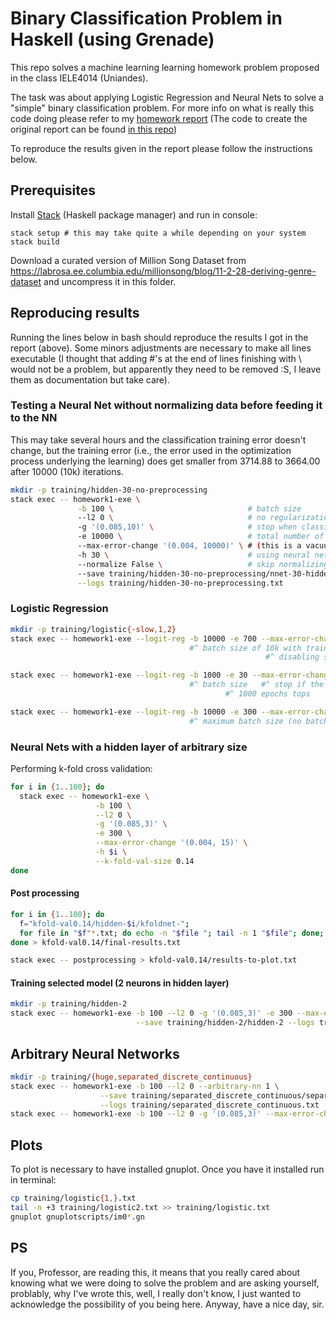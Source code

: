 # Binary Classification Problem in Haskell (using Grenade) #

This repo solves a machine learning learning homework problem proposed in the class
IELE4014 (Uniandes).

The task was about applying Logistic Regression and Neural Nets to solve a "simple" binary
classification problem. For more info on what is really this code doing please refer to my
[homework report](./ml_hw1.pdf) (The code to create the original report can be found
[in this repo](https://github.com/helq/report-hw1-IELE4014))

To reproduce the results given in the report please follow the instructions below.

## Prerequisites ##

Install [Stack](https://docs.haskellstack.org/) (Haskell package manager) and run in
console:

```
stack setup # this may take quite a while depending on your system
stack build
```

Download a curated version of Million Song Dataset from
<https://labrosa.ee.columbia.edu/millionsong/blog/11-2-28-deriving-genre-dataset> and
uncompress it in this folder.

## Reproducing results ##

Running the lines below in bash should reproduce the results I got in the report (above).
Some minors adjustments are necessary to make all lines executable (I thought that
adding #'s at the end of lines finishing with \ would not be a problem, but apparently
they need to be removed :S, I leave them as documentation but take care).

### Testing a Neural Net without normalizing data before feeding it to the NN ##

This may take several hours and the classification training error doesn't change, but the
training error (i.e., the error used in the optimization process underlying the learning)
does get smaller from 3714.88 to 3664.00 after 10000 (10k) iterations.

```bash
mkdir -p training/hidden-30-no-preprocessing
stack exec -- homework1-exe \
               -b 100 \                              # batch size
               --l2 0 \                              # no regularization
               -g '(0.085,10)' \                     # stop when classification error on training data goes below 8.5% for 3 consecutive epochs
               -e 10000 \                            # total number of epochs
               --max-error-change '(0.004, 10000)' \ # (this is a vacuum statement here)
               -h 30 \                               # using neural net with a hidden layer of size 30
               --normalize False \                   # skip normalizing step of the data <- this makes the process agonizingly slow
               --save training/hidden-30-no-preprocessing/nnet-30-hidden \
               --logs training/hidden-30-no-preprocessing.txt
```

### Logistic Regression ##

```bash
mkdir -p training/logistic{-slow,1,2}
stack exec -- homework1-exe --logit-reg -b 10000 -e 700 --max-error-change '(-0.1, 1)' --save training/logistic-slow/logistic --logs training/logistic-slow.txt
                                        #^ batch size of 10k with train set of size 8k means that there is no batching, all data is used at once
                                                         #^ disabling stoping condition on small improvements in training error

stack exec -- homework1-exe --logit-reg -b 1000 -e 30 --max-error-change '(0.004, 30)' --save training/logistic1/logistic1 --logs training/logistic1.txt
                                        #^ batch size   #^ stop if the change in the classification error in the last 100 epochs was smaller than 0.4%
                                                #^ 1000 epochs tops

stack exec -- homework1-exe --logit-reg -b 10000 -e 300 --max-error-change '(0.002, 30)' --load training/logistic1/logistic1-e_30*.bin --save training/logistic2/logistic2 --logs training/logistic2.txt
                                        #^ maximum batch size (no batching), aka. use all data to train
```

### Neural Nets with a hidden layer of arbitrary size ##

Performing k-fold cross validation:

```bash
for i in {1..100}; do
  stack exec -- homework1-exe \
                   -b 100 \
                   --l2 0 \
                   -g '(0.085,3)' \
                   -e 300 \
                   --max-error-change '(0.004, 15)' \
                   -h $i \
                   --k-fold-val-size 0.14
done
```

#### Post processing ####

```bash
for i in {1..100}; do
  f="kfold-val0.14/hidden-$i/kfoldnet-";
  for file in "$f"*.txt; do echo -n "$file "; tail -n 1 "$file"; done;
done > kfold-val0.14/final-results.txt

stack exec -- postprocessing > kfold-val0.14/results-to-plot.txt
```

#### Training selected model (2 neurons in hidden layer) ####

```bash
mkdir -p training/hidden-2
stack exec -- homework1-exe -b 100 --l2 0 -g '(0.085,3)' -e 300 --max-error-change '(0.004, 15)' -h 2 \
                            --save training/hidden-2/hidden-2 --logs training/hidden-2.txt
```


## Arbitrary Neural Networks ##

```bash
mkdir -p training/{huge,separated_discrete_continuous}
stack exec -- homework1-exe -b 100 --l2 0 --arbitrary-nn 1 \
                    --save training/separated_discrete_continuous/separated_discrete_continuous \
                    --logs training/separated_discrete_continuous.txt
stack exec -- homework1-exe -b 100 --l2 0 -g '(0.085,3)' --max-error-change '(0.004, 15)' --arbitrary-nn 2 --save training/huge/huge --logs training/huge.txt
```

## Plots ##

To plot is necessary to have installed gnuplot. Once you have it installed run in
terminal:

```bash
cp training/logistic{1,}.txt
tail -n +3 training/logistic2.txt >> training/logistic.txt
gnuplot gnuplotscripts/im0*.gn
```

## PS ##

If you, Professor, are reading this, it means that you really cared about knowing what we
were doing to solve the problem and are asking yourself, problably, why I've wrote this,
well, I really don't know, I just wanted to acknowledge the possibility of you being here.
Anyway, have a nice day, sir.
